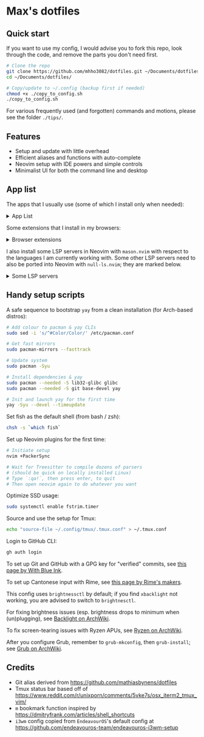 # Max's dotfiles

## Quick start

If you want to use my config, I would advise you to fork this repo,
look through the code, and remove the parts you don't need first.

```bash
# Clone the repo
git clone https://github.com/mhho3082/dotfiles.git ~/Documents/dotfiles/
cd ~/Documents/dotfiles/

# Copy/update to ~/.config (backup first if needed)
chmod +x ./copy_to_config.sh
./copy_to_config.sh
```

For various frequently used (and forgotten) commands and motions,
please see the folder `./tips/`.

## Features

- Setup and update with little overhead
- Efficient aliases and functions with auto-complete
- Neovim setup with IDE powers and simple controls
- Minimalist UI for both the command line and desktop

## App list

The apps that I usually use
(some of which I install only when needed):

<details>
<summary> App List </summary>

- Casual usage
  - `mupdf`
  - `firefox`
  - `chromium`
  - `discord`
- Command line
  - `fish`
  - `yay`
  - `exa`
  - `fd`
  - `fzf`
  - `ripgrep`
- School
  - `libreoffice-fresh`
  - `zotero-bin`
- Coding
  - `nvim`
  - `just`
  - `github-cli` (`gh` in shell)
  - `difftastic`
  - `base-devel`
  - For C/C++
    - `llvm` (for `clangd` in editors)
    - `clang-format`
  - For Rust
    - `rustup`
    - `cargo-edit`
- Desktop environment setup
  - `i3-gaps`
  - `rofi`
  - `polybar`
  - `brightnessctl`
  - `xidlehook`
  - `redshift`
- Utilities
  - `htop`
  - `xsane`
  - `fcitx5` + `rime-cantonese`
  - `qemu-full` + `virt-manager`
- Fonts
  - `nerd-fonts-jetbrains-mono`
  - `nerd-fonts-fira-code`
  - `ttf-ms-fonts`

</details>

Some extensions that I install in my browsers:

<details>
<summary> Browser extensions </summary>

- `Vimium`
- `HTTPS Everywhere`
- `uBlock Origin`
- `Zotero Connector`
- `Facebook Container`
- `Rust Search Extension`

</details>

I also install some LSP servers in Neovim with `mason.nvim`
with respect to the languages I am currently working with.
Some other LSP servers need to also be ported into Neovim
with `null-ls.nvim`; they are marked below.

<details>
<summary> Some LSP servers </summary>

- Rust
  - `rust-analyser`
- Lua
  - `lua-language-server`
  - `stylua` (needs `null-ls`)
- C/C++
  - `clangd`
- Markdown
  - `ltex`
  - `prettierd` (needs `null-ls`)
- Bash
  - `bash-language-server`
  - `shellharden` (needs `null-ls`)
- Fish (these come with the `fish` shell)
  - `fish` (needs `null-ls`)
  - `fish-indent` (needs `null-ls`)

</details>

## Handy setup scripts

A safe sequence to bootstrap `yay` from a clean installation
(for Arch-based distros):

```bash
# Add colour to pacman & yay CLIs
sudo sed -i 's/^#Color/Color/' /etc/pacman.conf

# Get fast mirrors
sudo pacman-mirrors --fasttrack

# Update system
sudo pacman -Syu

# Install dependencies & yay
sudo pacman --needed -S lib32-glibc glibc
sudo pacman --needed -S git base-devel yay

# Init and launch yay for the first time
yay -Syu --devel --timeupdate
```

Set fish as the default shell (from bash / zsh):

```bash
chsh -s `which fish`
```

Set up Neovim plugins for the first time:

```bash
# Initiate setup
nvim +PackerSync

# Wait for Treesitter to compile dozens of parsers
# (should be quick on locally installed Linux)
# Type `:qa!`, then press enter, to quit
# Then open neovim again to do whatever you want
```

Optimize SSD usage:

```bash
sudo systemctl enable fstrim.timer
```

Source and use the setup for Tmux:

```bash
echo "source-file ~/.config/tmux/.tmux.conf" > ~/.tmux.conf
```

Login to GitHub CLI:

```bash
gh auth login
```

To set up Git and GitHub with a GPG key for "verified" commits, see
[this page by With Blue Ink](https://withblue.ink/2020/05/17/how-and-why-to-sign-git-commits.html).

To set up Cantonese input with Rime, see
[this page by Rime's makers](https://github.com/rime/rime-cantonese/wiki).

This config uses `brightnessctl` by default;
if you find `xbacklight` not working, you are advised to switch to `brightnesctl`.

For fixing brightness issues
(esp. brightness drops to minimum when (un)plugging), see
[Backlight on ArchWiki](https://wiki.archlinux.org/title/Backlight#Kernel_command-line_options).

To fix screen-tearing issues with Ryzen APUs, see
[Ryzen on ArchWiki](<https://wiki.archlinux.org/title/Ryzen#Screen-tearing_(APU)>).

After you configure Grub, remember to `grub-mkconfig`, then `grub-install`; see
[Grub on ArchWiki](https://wiki.archlinux.org/title/GRUB#Configuration).

## Credits

- Git alias derived from
  https://github.com/mathiasbynens/dotfiles
- Tmux status bar based off of
  https://www.reddit.com/r/unixporn/comments/5vke7s/osx_iterm2_tmux_vim/
- `m` bookmark function inspired by
  https://dmitryfrank.com/articles/shell_shortcuts
- `i3wm` config copied from `EndeavourOS`'s default config at
  https://github.com/endeavouros-team/endeavouros-i3wm-setup
